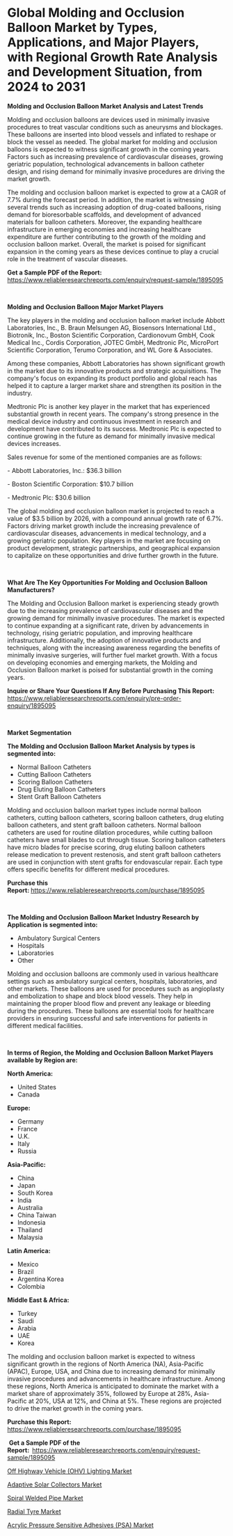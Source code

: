 <p><h1>Global Molding and Occlusion Balloon Market by Types, Applications, and Major Players, with Regional Growth Rate Analysis and Development Situation, from 2024 to 2031</h1></p><p><strong>Molding and Occlusion Balloon Market Analysis and Latest Trends</strong></p>
<p><p>Molding and occlusion balloons are devices used in minimally invasive procedures to treat vascular conditions such as aneurysms and blockages. These balloons are inserted into blood vessels and inflated to reshape or block the vessel as needed. The global market for molding and occlusion balloons is expected to witness significant growth in the coming years. Factors such as increasing prevalence of cardiovascular diseases, growing geriatric population, technological advancements in balloon catheter design, and rising demand for minimally invasive procedures are driving the market growth.</p><p>The molding and occlusion balloon market is expected to grow at a CAGR of 7.7% during the forecast period. In addition, the market is witnessing several trends such as increasing adoption of drug-coated balloons, rising demand for bioresorbable scaffolds, and development of advanced materials for balloon catheters. Moreover, the expanding healthcare infrastructure in emerging economies and increasing healthcare expenditure are further contributing to the growth of the molding and occlusion balloon market. Overall, the market is poised for significant expansion in the coming years as these devices continue to play a crucial role in the treatment of vascular diseases.</p></p>
<p><strong>Get a Sample PDF of the Report:&nbsp;</strong> <a href="https://www.reliableresearchreports.com/enquiry/request-sample/1895095">https://www.reliableresearchreports.com/enquiry/request-sample/1895095</a></p>
<p>&nbsp;</p>
<p><strong>Molding and Occlusion Balloon Major Market Players</strong></p>
<p><p>The key players in the molding and occlusion balloon market include Abbott Laboratories, Inc., B. Braun Melsungen AG, Biosensors International Ltd., Biotronik, Inc., Boston Scientific Corporation, Cardionovum GmbH, Cook Medical Inc., Cordis Corporation, JOTEC GmbH, Medtronic Plc, MicroPort Scientific Corporation, Terumo Corporation, and WL Gore & Associates.</p><p>Among these companies, Abbott Laboratories has shown significant growth in the market due to its innovative products and strategic acquisitions. The company's focus on expanding its product portfolio and global reach has helped it to capture a larger market share and strengthen its position in the industry.</p><p>Medtronic Plc is another key player in the market that has experienced substantial growth in recent years. The company's strong presence in the medical device industry and continuous investment in research and development have contributed to its success. Medtronic Plc is expected to continue growing in the future as demand for minimally invasive medical devices increases.</p><p>Sales revenue for some of the mentioned companies are as follows:</p><p>- Abbott Laboratories, Inc.: $36.3 billion</p><p>- Boston Scientific Corporation: $10.7 billion</p><p>- Medtronic Plc: $30.6 billion</p><p>The global molding and occlusion balloon market is projected to reach a value of $3.5 billion by 2026, with a compound annual growth rate of 6.7%. Factors driving market growth include the increasing prevalence of cardiovascular diseases, advancements in medical technology, and a growing geriatric population. Key players in the market are focusing on product development, strategic partnerships, and geographical expansion to capitalize on these opportunities and drive further growth in the future.</p></p>
<p>&nbsp;</p>
<p><strong>What Are The Key Opportunities For Molding and Occlusion Balloon Manufacturers?</strong></p>
<p><p>The Molding and Occlusion Balloon market is experiencing steady growth due to the increasing prevalence of cardiovascular diseases and the growing demand for minimally invasive procedures. The market is expected to continue expanding at a significant rate, driven by advancements in technology, rising geriatric population, and improving healthcare infrastructure. Additionally, the adoption of innovative products and techniques, along with the increasing awareness regarding the benefits of minimally invasive surgeries, will further fuel market growth. With a focus on developing economies and emerging markets, the Molding and Occlusion Balloon market is poised for substantial growth in the coming years.</p></p>
<p><strong>Inquire or Share Your Questions If Any Before Purchasing This Report:</strong> <a href="https://www.reliableresearchreports.com/enquiry/pre-order-enquiry/1895095">https://www.reliableresearchreports.com/enquiry/pre-order-enquiry/1895095</a></p>
<p>&nbsp;</p>
<p><strong>Market Segmentation</strong></p>
<p><strong>The Molding and Occlusion Balloon Market Analysis by types is segmented into:</strong></p>
<p><ul><li>Normal Balloon Catheters</li><li>Cutting Balloon Catheters</li><li>Scoring Balloon Catheters</li><li>Drug Eluting Balloon Catheters</li><li>Stent Graft Balloon Catheters</li></ul></p>
<p><p>Molding and occlusion balloon market types include normal balloon catheters, cutting balloon catheters, scoring balloon catheters, drug eluting balloon catheters, and stent graft balloon catheters. Normal balloon catheters are used for routine dilation procedures, while cutting balloon catheters have small blades to cut through tissue. Scoring balloon catheters have micro blades for precise scoring, drug eluting balloon catheters release medication to prevent restenosis, and stent graft balloon catheters are used in conjunction with stent grafts for endovascular repair. Each type offers specific benefits for different medical procedures.</p></p>
<p><strong>Purchase this Report:&nbsp;</strong><a href="https://www.reliableresearchreports.com/purchase/1895095">https://www.reliableresearchreports.com/purchase/1895095</a></p>
<p>&nbsp;</p>
<p><strong>The Molding and Occlusion Balloon Market Industry Research by Application is segmented into:</strong></p>
<p><ul><li>Ambulatory Surgical Centers</li><li>Hospitals</li><li>Laboratories</li><li>Other</li></ul></p>
<p><p>Molding and occlusion balloons are commonly used in various healthcare settings such as ambulatory surgical centers, hospitals, laboratories, and other markets. These balloons are used for procedures such as angioplasty and embolization to shape and block blood vessels. They help in maintaining the proper blood flow and prevent any leakage or bleeding during the procedures. These balloons are essential tools for healthcare providers in ensuring successful and safe interventions for patients in different medical facilities.</p></p>
<p>&nbsp;</p>
<p><strong>In terms of Region, the Molding and Occlusion Balloon Market Players available by Region are:</strong></p>
<p>
    <p> <strong> North America: </strong>
        <ul>
            <li>United States</li>
            <li>Canada</li>
        </ul>
        </p> 
    <p> <strong> Europe: </strong>
        <ul>
            <li>Germany</li>
            <li>France</li>
            <li>U.K.</li>
            <li>Italy</li>
            <li>Russia</li>
        </ul>
        </p> 
    <p> <strong> Asia-Pacific: </strong>
        <ul>
            <li>China</li>
            <li>Japan</li>
            <li>South Korea</li>
            <li>India</li>
            <li>Australia</li>
            <li>China Taiwan</li>
            <li>Indonesia</li>
            <li>Thailand</li>
            <li>Malaysia</li>
        </ul>
        </p> 
    <p> <strong> Latin America: </strong>
        <ul>
            <li>Mexico</li>
            <li>Brazil</li>
            <li>Argentina Korea</li>
            <li>Colombia</li>
        </ul>
        </p> 
    <p> <strong> Middle East & Africa: </strong>
        <ul>
            <li>Turkey</li>
            <li>Saudi</li>
            <li>Arabia</li>
            <li>UAE</li>
            <li>Korea</li>
        </ul>
    </p>
    </p>
<p><p>The molding and occlusion balloon market is expected to witness significant growth in the regions of North America (NA), Asia-Pacific (APAC), Europe, USA, and China due to increasing demand for minimally invasive procedures and advancements in healthcare infrastructure. Among these regions, North America is anticipated to dominate the market with a market share of approximately 35%, followed by Europe at 28%, Asia-Pacific at 20%, USA at 12%, and China at 5%. These regions are projected to drive the market growth in the coming years.</p></p>
<p><strong>Purchase this Report: </strong><a href="https://www.reliableresearchreports.com/purchase/1895095">https://www.reliableresearchreports.com/purchase/1895095</a></p>
<p>&nbsp;<strong>Get a Sample PDF of the Report:&nbsp;&nbsp;</strong><a href="https://www.reliableresearchreports.com/enquiry/request-sample/1895095">https://www.reliableresearchreports.com/enquiry/request-sample/1895095</a></p>
<p><strong></strong></p>
<p><p><a href="https://github.com/nicholepatriciadoylenwnrjr0/Market-Research-Report-List-1/blob/main/off-highway-vehicle-ohv-lighting-market.md">Off Highway Vehicle (OHV) Lighting Market</a></p><p><a href="https://noble-drawer-34c.notion.site/Adaptive-Solar-Collectors-Market-Centers-on-Aspects-such-as-Market-Growth-Market-Share-Market-Oppo-7764e02c903e44f8bb5c69d602bb2e90">Adaptive Solar Collectors Market</a></p><p><a href="https://view.publitas.com/reportprime-1/spiral-welded-pipe-market-provides-detailed-segmentation-of-this-market-based-on-type-application-and-region-and-forecast-for-the-period-from-2024-2031/">Spiral Welded Pipe Market</a></p><p><a href="https://view.publitas.com/reportprime-1/radial-tyre-market-a-comprehensive-report-of-its-market-share-growth-trends-2024-2031/">Radial Tyre Market</a></p><p><a href="https://meowing-canidae-761.notion.site/Acrylic-Pressure-Sensitive-Adhesives-PSA-Market-Research-Report-Unlocks-Analysis-on-the-Market-Fin-dc01cabc36c24a0fbf85ad72ee1cd003">Acrylic Pressure Sensitive Adhesives (PSA) Market</a></p></p>